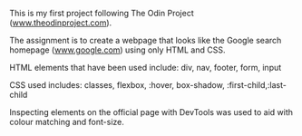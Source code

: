 This is my first project following The Odin Project (www.theodinproject.com).

The assignment is to create a webpage that looks like the Google search homepage (www.google.com) using only HTML and CSS.

HTML elements that have been used include: div, nav, footer, form, input

CSS used includes: classes, flexbox, :hover, box-shadow, :first-child,:last-child

Inspecting elements on the official page with DevTools was used to aid with colour matching and font-size.